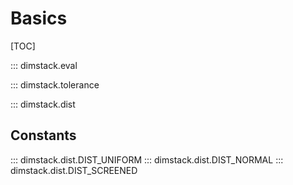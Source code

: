 # Basics

[TOC]

::: dimstack.eval

::: dimstack.tolerance

::: dimstack.dist

## Constants

::: dimstack.dist.DIST_UNIFORM
::: dimstack.dist.DIST_NORMAL
::: dimstack.dist.DIST_SCREENED
